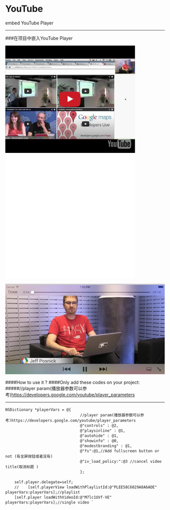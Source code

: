 # YouTube
embed YouTube Player
***
###在项目中嵌入YouTube Player

![111](https://github.com/shibiao/YouTube/blob/master/111.png)

![222](https://github.com/shibiao/YouTube/blob/master/222.png)

####How to use it ?
####Only add these codes on your project:
#####//player param(播放器参数可以参考)https://developers.google.com/youtube/player_parameters
***
```
NSDictionary *playerVars = @{
                                 //player param(播放器参数可以参考)https://developers.google.com/youtube/player_parameters
                                 @"controls" : @2,
                                 @"playsinline" : @1,
                                 @"autohide" : @1,
                                 @"showinfo" : @0,
                                 @"modestbranding" : @1,
                                 @"fs":@1,//Add fullscreen button or not (有全屏按钮或者没有)
                                 @"iv_load_policy:":@3 //cancel video title(取消标题 )
                                 };
    
    self.player.delegate=self;
    //    [self.playerView loadWithPlaylistId:@"PLEE58C6029A8A6ADE" playerVars:playerVars];//playlist
    [self.player loadWithVideoId:@"M7lc1UVf-VE" playerVars:playerVars];//single video `
```
